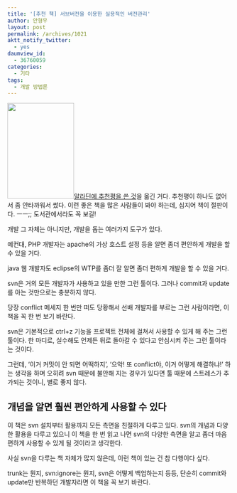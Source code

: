 ```yaml
---
title: '[추천 책] 서브버전을 이용한 실용적인 버전관리'
author: 안형우
layout: post
permalink: /archives/1021
aktt_notify_twitter:
  - yes
daumview_id:
  - 36760059
categories:
  - 기타
tags:
  - 개발 방법론
---
```

<img class="aligncenter" src="http://mytory.net/uploads/legacy/%EC%84%9C%EB%B8%8C%EB%B2%84%EC%A0%84%EC%9D%84%20%EC%9D%B4%EC%9A%A9%ED%95%9C%20%EC%8B%A4%EC%9A%A9%EC%A0%81%EC%9D%B8%20%EB%B2%84%EC%A0%84%20%EA%B4%80%EB%A6%AC.jpg" alt="" width="150" height="215" />[알라딘에 추천평을 쓴 것][1]을 옮긴 거다. 추천평이 하나도 없어서 좀 안타까워서 썼다. 이런 좋은 책을 많은 사람들이 봐야 하는데, 심지어 책이 절판이다. ㅡㅡ;; 도서관에서라도 꼭 보길!

개발 그 자체는 아니지만, 개발을 돕는 여러가지 도구가 있다.

예컨대, PHP 개발자는 apache의 가상 호스트 설정 등을 알면 좀더 편안하게 개발을 할 수 있을 거다.

java 웹 개발자도 eclipse의 WTP를 좀더 잘 알면 좀더 편하게 개발을 할 수 있을 거다.

svn은 거의 모든 개발자가 사용하고 있을 만한 그런 툴이다. 그러나 commit과 update를 아는 것만으로는 충분하지 않다.

당장 conflict 메세지 한 번만 떠도 당황해서 선배 개발자를 부르는 그런 사람이라면, 이 책을 꼭 한 번 보기 바란다.

svn은 기본적으로 ctrl+z 기능을 프로젝트 전체에 걸쳐서 사용할 수 있게 해 주는 그런 툴이다. 한 마디로, 실수해도 언제든 뒤로 돌아갈 수 있다고 안심시켜 주는 그런 툴이라는 것이다.

그런데, &#8216;이거 커밋이 안 되면 어떡하지&#8217;, &#8216;으악! 또 conflict야, 이거 어떻게 해결하냐!&#8217; 하는 생각을 하며 오히려 svn 때문에 불안해 지는 경우가 있다면 툴 때문에 스트레스가 추가되는 것이니, 별로 좋지 않다.

## 개념을 알면 훨씬 편안하게 사용할 수 있다

이 책은 svn 설치부터 활용까지 모든 측면을 친절하게 다루고 있다. svn의 개념과 다양한 활용을 다루고 있으니 이 책을 한 번 읽고 나면 svn의 다양한 측면을 알고 좀더 마음 편하게 사용할 수 있게 될 것이라고 생각한다.

사실 svn을 다루는 책 자체가 많지 않은데, 이런 책이 있는 건 참 다행이다 싶다.

trunk는 뭔지, svn:ignore는 뭔지, svn은 어떻게 백업하는지 등등, 단순히 commit와 update만 반복하던 개발자라면 이 책을 꼭 보기 바란다.

 [1]: http://blog.aladin.co.kr/793814113/4668653